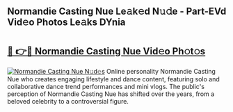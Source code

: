 ## Normandie Casting Nue Le𝚊k𝚎d N𝚞𝚍e - Part-EVd Vid𝚎o Photos Le𝚊ks DYnia

# <h2><a href="http://fb52mrh.evod.top/?m=Normandie+Casting+Nue">🔗 👉🔴 Normandie Casting Nue Vid𝚎o Ph𝚘t𝚘s</a></h2>

[![Normandie Casting Nue N𝚞d𝚎s](https://i.imgur.com/8V9OHl7.gif)](http://fb52mrh.evod.top/?m=Normandie+Casting+Nue)
Online personality Normandie Casting Nue who creates engaging lifestyle and dance content, featuring solo and collaborative dance trend performances and mini vlogs. The public's perception of Normandie Casting Nue has shifted over the years, from a beloved celebrity to a controversial figure. 
